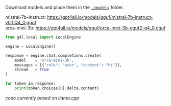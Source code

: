 
Download models and place them in the [`./models`](/models) folder.

mistral-7b-instruct: https://gpt4all.io/models/gguf/mistral-7b-instruct-v0.1.Q4_0.gguf  
orca-mini-3b: https://gpt4all.io/models/gguf/orca-mini-3b-gguf2-q4_0.gguf

```py
from g4l.local import LocalEngine

engine = LocalEngine()

response = engine.chat.completions.create(
    model    = 'orca-mini-3b',
    messages = [{"role": "user", "content": "hi"}],
    stream   = True
)

for token in response:
    print(token.choices[0].delta.content)
```

*code currently based on llama.cpp*
